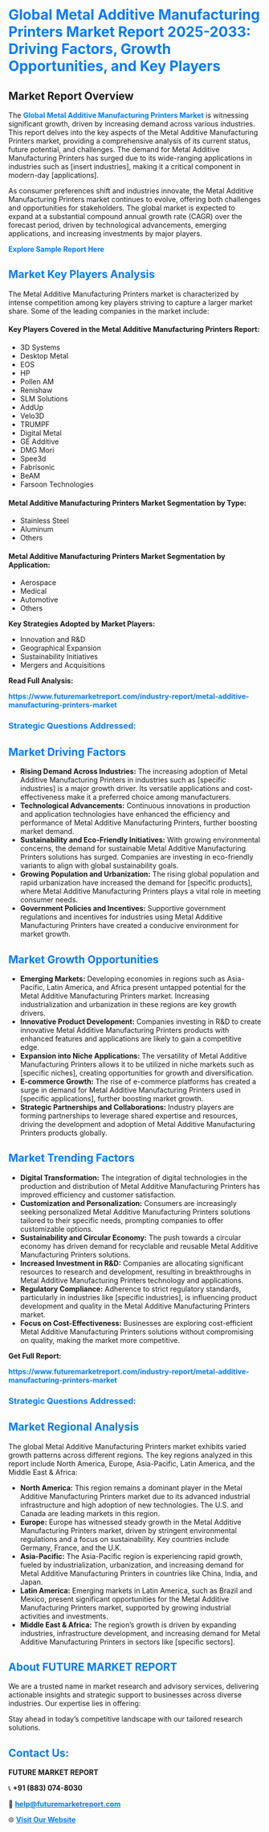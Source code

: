 <h1 style="color: #007BFF;">Global Metal Additive Manufacturing Printers Market Report 2025-2033: Driving Factors, Growth Opportunities, and Key Players</h1>

<section id="overview">
<h2>Market Report Overview</h2>
<p>The <a href="https://www.futuremarketreport.com/industry-report/metal-additive-manufacturing-printers-market" style="color: #007BFF; text-decoration: none;"><strong>Global Metal Additive Manufacturing Printers Market</strong></a> is witnessing significant growth, driven by increasing demand across various industries. This report delves into the key aspects of the Metal Additive Manufacturing Printers market, providing a comprehensive analysis of its current status, future potential, and challenges. The demand for Metal Additive Manufacturing Printers has surged due to its wide-ranging applications in industries such as [insert industries], making it a critical component in modern-day [applications].</p>
<p>As consumer preferences shift and industries innovate, the Metal Additive Manufacturing Printers market continues to evolve, offering both challenges and opportunities for stakeholders. The global market is expected to expand at a substantial compound annual growth rate (CAGR) over the forecast period, driven by technological advancements, emerging applications, and increasing investments by major players.</p>
</section>

<section id="overview">
<p><a href="https://www.futuremarketreport.com/request-sample/reportId=43214" style="color: #007BFF; text-decoration: none;"><strong>Explore Sample Report Here</strong></a></p>
</section>

<section id="key-players">
<h2 style="color: #007BFF;">Market Key Players Analysis</h2>
<p>The Metal Additive Manufacturing Printers market is characterized by intense competition among key players striving to capture a larger market share. Some of the leading companies in the market include:</p>
<h4>Key Players Covered in the Metal Additive Manufacturing Printers Report:</h4>
<ul><li>3D Systems</li><li>Desktop Metal</li><li>EOS</li><li>HP</li><li>Pollen AM</li><li>Renishaw</li><li>SLM Solutions</li><li>AddUp</li><li>Velo3D</li><li>TRUMPF</li><li>Digital Metal</li><li>GE Additive</li><li>DMG Mori</li><li>Spee3d</li><li>Fabrisonic</li><li>BeAM</li><li>Farsoon Technologies</li></ul>
<h4>Metal Additive Manufacturing Printers Market Segmentation by Type:</h4>
<ul><li>Stainless Steel</li><li>Aluminum</li><li>Others</li></ul>

<h4>Metal Additive Manufacturing Printers Market Segmentation by Application:</h4>
<ul><li>Aerospace</li><li>Medical</li><li>Automotive</li><li>Others</li></ul>
<p><strong>Key Strategies Adopted by Market Players:</strong></p>
<ul>
<li>Innovation and R&D</li>
<li>Geographical Expansion</li>
<li>Sustainability Initiatives</li>
<li>Mergers and Acquisitions</li>
</ul>
</section>

<section>
<p><strong>Read Full Analysis: </strong></p><a href="https://www.futuremarketreport.com/industry-report/metal-additive-manufacturing-printers-market" style="color: #007BFF; text-decoration: none;"><strong>https://www.futuremarketreport.com/industry-report/metal-additive-manufacturing-printers-market</strong></a>
<h3 style="color: #007BFF;">Strategic Questions Addressed:</h3>
</section>

<section id="driving-factors">
<h2 style="color: #007BFF;">Market Driving Factors</h2>
<ul>
<li><strong>Rising Demand Across Industries:</strong> The increasing adoption of Metal Additive Manufacturing Printers in industries such as [specific industries] is a major growth driver. Its versatile applications and cost-effectiveness make it a preferred choice among manufacturers.</li>
<li><strong>Technological Advancements:</strong> Continuous innovations in production and application technologies have enhanced the efficiency and performance of Metal Additive Manufacturing Printers, further boosting market demand.</li>
<li><strong>Sustainability and Eco-Friendly Initiatives:</strong> With growing environmental concerns, the demand for sustainable Metal Additive Manufacturing Printers solutions has surged. Companies are investing in eco-friendly variants to align with global sustainability goals.</li>
<li><strong>Growing Population and Urbanization:</strong> The rising global population and rapid urbanization have increased the demand for [specific products], where Metal Additive Manufacturing Printers plays a vital role in meeting consumer needs.</li>
<li><strong>Government Policies and Incentives:</strong> Supportive government regulations and incentives for industries using Metal Additive Manufacturing Printers have created a conducive environment for market growth.</li>
</ul>
</section>

<section id="growth-opportunities">
<h2 style="color: #007BFF;">Market Growth Opportunities</h2>
<ul>
<li><strong>Emerging Markets:</strong> Developing economies in regions such as Asia-Pacific, Latin America, and Africa present untapped potential for the Metal Additive Manufacturing Printers market. Increasing industrialization and urbanization in these regions are key growth drivers.</li>
<li><strong>Innovative Product Development:</strong> Companies investing in R&D to create innovative Metal Additive Manufacturing Printers products with enhanced features and applications are likely to gain a competitive edge.</li>
<li><strong>Expansion into Niche Applications:</strong> The versatility of Metal Additive Manufacturing Printers allows it to be utilized in niche markets such as [specific niches], creating opportunities for growth and diversification.</li>
<li><strong>E-commerce Growth:</strong> The rise of e-commerce platforms has created a surge in demand for Metal Additive Manufacturing Printers used in [specific applications], further boosting market growth.</li>
<li><strong>Strategic Partnerships and Collaborations:</strong> Industry players are forming partnerships to leverage shared expertise and resources, driving the development and adoption of Metal Additive Manufacturing Printers products globally.</li>
</ul>
</section>

<section id="trending-factors">
<h2 style="color: #007BFF;">Market Trending Factors</h2>
<ul>
<li><strong>Digital Transformation:</strong> The integration of digital technologies in the production and distribution of Metal Additive Manufacturing Printers has improved efficiency and customer satisfaction.</li>
<li><strong>Customization and Personalization:</strong> Consumers are increasingly seeking personalized Metal Additive Manufacturing Printers solutions tailored to their specific needs, prompting companies to offer customizable options.</li>
<li><strong>Sustainability and Circular Economy:</strong> The push towards a circular economy has driven demand for recyclable and reusable Metal Additive Manufacturing Printers solutions.</li>
<li><strong>Increased Investment in R&D:</strong> Companies are allocating significant resources to research and development, resulting in breakthroughs in Metal Additive Manufacturing Printers technology and applications.</li>
<li><strong>Regulatory Compliance:</strong> Adherence to strict regulatory standards, particularly in industries like [specific industries], is influencing product development and quality in the Metal Additive Manufacturing Printers market.</li>
<li><strong>Focus on Cost-Effectiveness:</strong> Businesses are exploring cost-efficient Metal Additive Manufacturing Printers solutions without compromising on quality, making the market more competitive.</li>
</ul>
</section>

<section>
<p><strong>Get Full Report: </strong></p><a href="https://www.futuremarketreport.com/industry-report/metal-additive-manufacturing-printers-market" style="color: #007BFF; text-decoration: none;"><strong>https://www.futuremarketreport.com/industry-report/metal-additive-manufacturing-printers-market</strong></a>
<h3 style="color: #007BFF;">Strategic Questions Addressed:</h3>
</section>


<section id="regional-analysis">
<h2 style="color: #007BFF;">Market Regional Analysis</h2>
<p>The global Metal Additive Manufacturing Printers market exhibits varied growth patterns across different regions. The key regions analyzed in this report include North America, Europe, Asia-Pacific, Latin America, and the Middle East & Africa:</p>
<ul>
<li><strong>North America:</strong> This region remains a dominant player in the Metal Additive Manufacturing Printers market due to its advanced industrial infrastructure and high adoption of new technologies. The U.S. and Canada are leading markets in this region.</li>
<li><strong>Europe:</strong> Europe has witnessed steady growth in the Metal Additive Manufacturing Printers market, driven by stringent environmental regulations and a focus on sustainability. Key countries include Germany, France, and the U.K.</li>
<li><strong>Asia-Pacific:</strong> The Asia-Pacific region is experiencing rapid growth, fueled by industrialization, urbanization, and increasing demand for Metal Additive Manufacturing Printers in countries like China, India, and Japan.</li>
<li><strong>Latin America:</strong> Emerging markets in Latin America, such as Brazil and Mexico, present significant opportunities for the Metal Additive Manufacturing Printers market, supported by growing industrial activities and investments.</li>
<li><strong>Middle East & Africa:</strong> The region’s growth is driven by expanding industries, infrastructure development, and increasing demand for Metal Additive Manufacturing Printers in sectors like [specific sectors].</li>
</ul>
</section>

<footer>
<h2 style="color: #007BFF;">About FUTURE MARKET REPORT</h2>
<p>We are a trusted name in market research and advisory services, delivering actionable insights and strategic support to businesses across diverse industries. Our expertise lies in offering:</p>

<p>Stay ahead in today’s competitive landscape with our tailored research solutions.</p>

<h2 style="color: #007BFF;">Contact Us:</h2>
<p><strong>FUTURE MARKET REPORT</strong></p>
<p>📞 <strong>+91 (883) 074-8030</strong></p>
<p>📧 <strong><a href="mailto:help@futuremarketreport.com" style="color: #007BFF;">help@futuremarketreport.com</a></strong></p>
<p>🌐 <strong><a href="https://www.futuremarketreport.com/" style="color: #007BFF;">Visit Our Website</a></strong></p>
</footer>